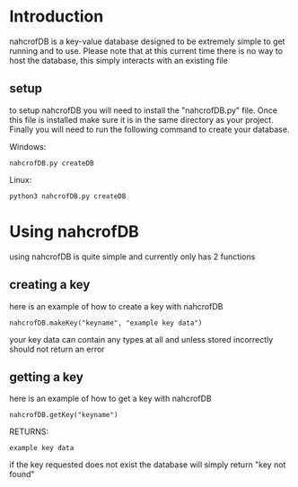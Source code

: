 # Introduction 
nahcrofDB is a key-value database designed to be extremely simple to get running and to use. Please note that at this current time there is no way to host the database, this simply interacts with an existing file

## setup
to setup nahcrofDB you will need to install the "nahcrofDB.py" file. Once this file is installed make sure it is in the same directory as your project. Finally you will need to run the following command to create your database. 

Windows:
```
nahcrofDB.py createDB
```

Linux:
```
python3 nahcrofDB.py createDB
```

# Using nahcrofDB
using nahcrofDB is quite simple and currently only has 2 functions

## creating a key
here is an example of how to create a key with nahcrofDB
```
nahcrofDB.makeKey("keyname", "example key data")
```
your key data can contain any types at all and unless stored incorrectly should not return an error

## getting a key
here is an example of how to get a key with nahcrofDB
```
nahcrofDB.getKey("keyname")
```
RETURNS:
```
example key data
```
if the key requested does not exist the database will simply return "key not found"

